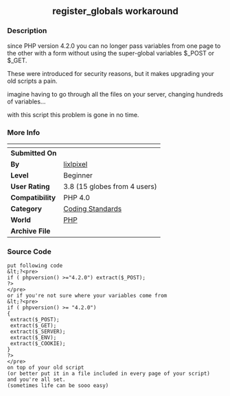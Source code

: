 ﻿<div align="center">

## register\_globals workaround


</div>

### Description

since PHP version 4.2.0 you can no longer pass variables from one page to the other with a form without using the  super-global variables $_POST or $_GET.

These were introduced for security reasons, but it makes upgrading your old scripts a pain.

imagine having to go through all the files on your server, changing hundreds of variables...

with this script this problem is gone in no time.
 
### More Info
 


<span>             |<span>
---                |---
**Submitted On**   |
**By**             |[lixlpixel](https://github.com/Planet-Source-Code/PSCIndex/blob/master/ByAuthor/lixlpixel.md)
**Level**          |Beginner
**User Rating**    |3.8 (15 globes from 4 users)
**Compatibility**  |PHP 4\.0
**Category**       |[Coding Standards](https://github.com/Planet-Source-Code/PSCIndex/blob/master/ByCategory/coding-standards__8-33.md)
**World**          |[PHP](https://github.com/Planet-Source-Code/PSCIndex/blob/master/ByWorld/php.md)
**Archive File**   |[](https://github.com/Planet-Source-Code/lixlpixel-register-globals-workaround__8-1086/archive/master.zip)





### Source Code

```
put following code
&lt;?<pre>
if ( phpversion() >="4.2.0") extract($_POST);
?>
</pre>
or if you're not sure where your variables come from
&lt;?<pre>
if ( phpversion() >= "4.2.0")
{
 extract($_POST);
 extract($_GET);
 extract($_SERVER);
 extract($_ENV);
 extract($_COOKIE);
}
?>
</pre>
on top of your old script
(or better put it in a file included in every page of your script)
and you're all set.
(sometimes life can be sooo easy)
```

